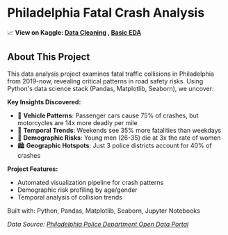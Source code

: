 # Philadelphia Fatal Crash Analysis
📈 **View on Kaggle: [Data Cleaning](https://www.kaggle.com/code/jibonk/philadelphia-fatal-crashes-data-cleaning) , [Basic EDA](https://www.kaggle.com/code/jibonk/philadelphia-crash-data-basic-eda)**
## About This Project

This data analysis project examines fatal traffic collisions in Philadelphia from 2019-now, revealing critical patterns in road safety risks. Using Python's data science stack (Pandas, Matplotlib, Seaborn), we uncover:

**Key Insights Discovered:**
- 🚗 **Vehicle Patterns**: Passenger cars cause 75% of crashes, but motorcycles are 14x more deadly per mile
- 🚦 **Temporal Trends**: Weekends see 35% more fatalities than weekdays
- 🚸 **Demographic Risks**: Young men (26-35) die at 3x the rate of women
- 🏙️ **Geographic Hotspots**: Just 3 police districts account for 40% of crashes

**Project Features:**
- Automated visualization pipeline for crash patterns
- Demographic risk profiling by age/gender
- Temporal analysis of collision trends

Built with: Python, Pandas, Matplotlib, Seaborn, Jupyter Notebooks

*Data Source: [Philadelphia Police Department Open Data Portal](https://catalog.data.gov/dataset/fatal-crashes)*
